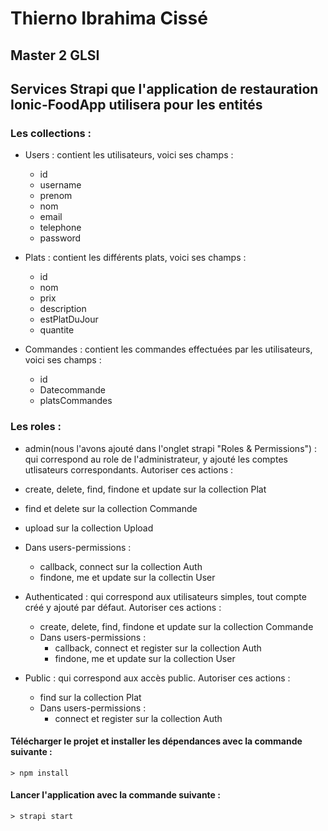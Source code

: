 # Thierno Ibrahima Cissé 

## Master 2 GLSI

## Services Strapi que l'application de restauration Ionic-FoodApp utilisera pour les entités

### Les collections :

* Users : contient les utilisateurs, voici ses champs :
  * id
  * username
  * prenom
  * nom
  * email
  * telephone
  * password
 
* Plats : contient les différents plats, voici ses champs :
  * id
  * nom
  * prix
  * description
  * estPlatDuJour
  * quantite
  
* Commandes : contient les commandes effectuées par les utilisateurs, voici ses champs :
  * id
  * Datecommande
  * platsCommandes

### Les roles :

*  admin(nous l'avons ajouté dans l'onglet strapi "Roles & Permissions") : qui correspond au role de l'administrateur, y ajouté les comptes utlisateurs correspondants. Autoriser ces actions :
  * create, delete, find, findone et update sur la collection Plat
  * find et delete sur la collection Commande
  * upload sur la collection Upload
  * Dans users-permissions :
    * callback, connect sur la collection Auth
    * findone, me et update sur la collectin User
    
* Authenticated : qui correspond aux utilisateurs simples, tout compte créé y ajouté par défaut. Autoriser ces actions :
  * create, delete, find, findone et update sur la collection Commande
  * Dans users-permissions :
    * callback, connect et register sur la collection Auth
    * findone, me et update sur la collection User
    
* Public : qui correspond aux accès public.  Autoriser ces actions :
  * find sur la collection Plat
  * Dans users-permissions :
    * connect et register sur la collection Auth
    
#### Télécharger le projet et installer les dépendances avec la commande suivante :
```
> npm install
```

#### Lancer l'application avec la commande suivante :
```
> strapi start
```

